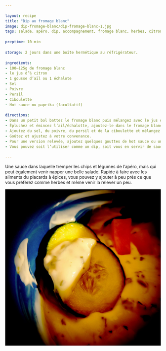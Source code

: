 ```yaml
---

layout: recipe
title: "Dip au fromage blanc"
image: dip-fromage-blanc/dip-fromage-blanc-1.jpg
tags: salade, apéro, dip, accompagnement, fromage blanc, herbes, citron, persil, ciboulette, ail, échalotte, hot sauce, paprika

preptime: 10 min

storage: 2 jours dans une boîte hermétique au réfrigérateur.

ingredients:
- 100–125g de fromage blanc
- le jus d’½ citron
- 1 gousse d’aïl ou 1 échalote
- Sel
- Poivre
- Persil
- Ciboulette 
- Hot sauce ou paprika (facultatif) 

directions:
- Dans un petit bol battez le fromage blanc puis mélangez avec le jus de citron. 
- Épluchez et émincez l’aïl/échalotte, ajoutez-le dans le fromage blanc et mélangez.
- Ajoutez du sel, du poivre, du persil et de la ciboulette et mélangez bien. 
- Goûtez et ajustez à votre convenance.
- Pour une version relevée, ajoutez quelques gouttes de hot sauce ou un peu de paprika et mélangez une dernière fois. 
- Vous pouvez soit l’utiliser comme un dip, soit vous en servir de sauce pour une salade verte.

---
```


Une sauce dans laquelle tremper les chips et légumes de l’apéro, mais qui peut également venir napper une belle salade. Rapide à faire avec les aliments du placards à épices, vous pouvez y ajouter à peu près ce que vous préférez comme herbes et même venir la relever un peu.

![C'est frais, ça se marie particulièrement bien avec des légumes à l’heure de l’apéro, mais ça peut aussi venir enrober des chips salées, tortilla, nachos, etc. et salades si vous préférez.](../images/dip-fromage-blanc/dip-fromage-blanc-2.jpg) 